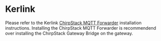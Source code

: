 # Kerlink

Please refer to the Kerlink [ChirpStack MQTT Forwarder](../../chirpstack-mqtt-forwarder/install/kerlink.md)
installation instructions. Installing the ChirpStack MQTT Forwarder
is recommendend over installing the ChirpStack Gateway Bridge on
the gateway.
